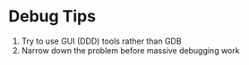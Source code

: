
# Debug Tips

1. Try to use GUI (DDD) tools rather than GDB
2. Narrow down the problem before massive debugging work
